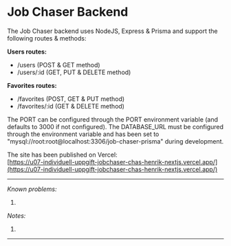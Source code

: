 # Job Chaser Backend

The Job Chaser backend uses NodeJS, Express & Prisma and support the following routes & methods:  
  
**Users routes:**
- /users (POST & GET method)
- /users/:id (GET, PUT & DELETE method)
  
**Favorites routes:**
- /favorites (POST, GET & PUT method)
- /favorites/:id (GET & DELETE method)

The PORT can be configured through the PORT environment variable (and defaults to 3000 if not configured).
The DATABASE_URL must be configured through the environment variable and has been set to "mysql://root:root@localhost:3306/job-chaser-prisma" during development.

The site has been published on Vercel:  
[https://u07-individuell-uppgift-jobchaser-chas-henrik-nextjs.vercel.app/](https://u07-individuell-uppgift-jobchaser-chas-henrik-nextjs.vercel.app/)

***
*Known problems:*
  
1. 

*Notes:*
  
1. 

***
